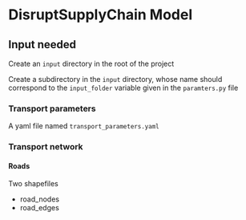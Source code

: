 # DisruptSupplyChain Model

## Input needed

Create an `input` directory in the root of the project

Create a subdirectory in the `input` directory, whose name should correspond to the `input_folder` variable given in the `paramters.py` file

### Transport parameters

A yaml file named `transport_parameters.yaml`

### Transport network

#### Roads

Two shapefiles
- road_nodes
- road_edges

